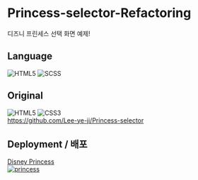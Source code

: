 # Princess-selector-Refactoring
디즈니 프린세스 선택 화면 예제!

## Language
![HTML5](https://img.shields.io/badge/-HTML5-000000?style=flat&logo=html5&color=white) ![SCSS](https://img.shields.io/badge/-SCSS-fffff?style=flat&logo=sass&color=white)

## Original
![HTML5](https://img.shields.io/badge/-HTML5-000000?style=flat&logo=html5&color=white) ![CSS3](https://img.shields.io/badge/-CSS-000000?style=flat&logo=css3&color=orange)<br>
https://github.com/Lee-ye-ji/Princess-selector

## Deployment / 배포
[Disney Princess <br> ![princess](https://user-images.githubusercontent.com/59958929/122672970-4e972900-d209-11eb-8cee-10a48c82a6eb.jpg)](https://lee-ye-ji.github.io/Princess-selector/)
